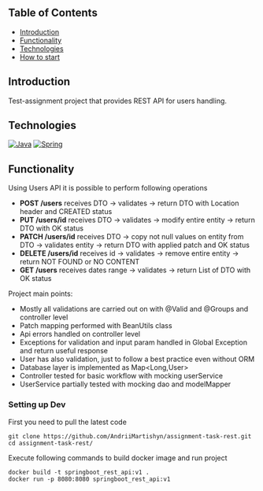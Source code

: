 
## Table of Contents
- [Introduction](#introduction)
- [Functionality](#functionality)
- [Technologies](#technologies)
- [How to start](#setting-up-dev)


## Introduction
Test-assignment project that provides REST API for users handling.


## Technologies
[![Java](https://img.shields.io/badge/Java-ED8B00?style=for-the-badge&logo=java&logoColor=white)](https://openjdk.org/)
[![Spring](https://img.shields.io/badge/Spring-6DB33F?style=for-the-badge&logo=spring&logoColor=white)](https://spring.io/)


## Functionality


  Using Users API it is possible to perform following operations
- **POST   /users**    receives DTO -> validates -> return DTO with Location header and CREATED status
- **PUT    /users/id** receives DTO -> validates -> modify entire entity ->  return DTO with OK status
- **PATCH  /users/id** receives DTO -> copy not null values on entity from DTO -> validates entity -> return DTO with applied patch and OK status
- **DELETE /users/id** receives id ->  validates -> remove entire entity ->  return NOT FOUND or NO CONTENT
- **GET    /users**    receives dates range -> validates -> return List of DTO with OK status



Project main points:
- Mostly all validations are carried out on with @Valid and @Groups and controller level
- Patch mapping performed with BeanUtils class
- Api errors handled on controller level
- Exceptions for validation and input param handled in Global Exception and return useful response
- User has also validation, just to follow a best practice even without ORM
- Database layer is implemented as Map<Long,User>
- Controller tested for basic workflow with mocking userService
- UserService partially tested with mocking dao and modelMapper




### Setting up Dev

First you need to pull the latest code

```shell
git clone https://github.com/AndriiMartishyn/assignment-task-rest.git
cd assignment-task-rest/
```
Execute following commands to build docker image and run project

```shell
docker build -t springboot_rest_api:v1 .
docker run -p 8080:8080 springboot_rest_api:v1
```

